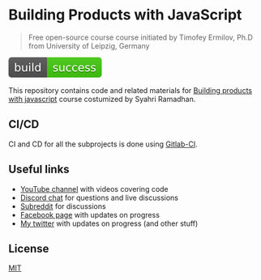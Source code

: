 # Building Products with JavaScript

> Free open-source course course initiated by Timofey Ermilov, Ph.D from University of Leipzig, Germany

[![Build Status](https://github.com/SPMechanic/building-products-with-js/blob/master/badges/build.svg)](https://github.com/SPMechanic/building-products-with-js/pipelines)

This repository contains code and related materials for [Building products with javascript](https://www.youtube.com/playlist?list=PL_gX69xPLi-ljVdNhspjZUlPmBNjRgD2X) course costumized by Syahri Ramadhan.

## CI/CD

CI and CD for all the subprojects is done using [Gitlab-CI](https://gitlab.com/yamalight/building-products-with-js).

## Useful links
 
- [YouTube channel](https://www.youtube.com/c/TimErmilov) with videos covering code
- [Discord chat](https://discord.gg/hnKCXqQ) for questions and live discussions
- [Subreddit](https://www.reddit.com/r/BuildingWithJS/) for discussions
- [Facebook page](https://www.facebook.com/buildingproductswithjs/) with updates on progress
- [My twitter](https://twitter.com/yamalight) with updates on progress (and other stuff)

## License

[MIT](https://opensource.org/licenses/mit-license)